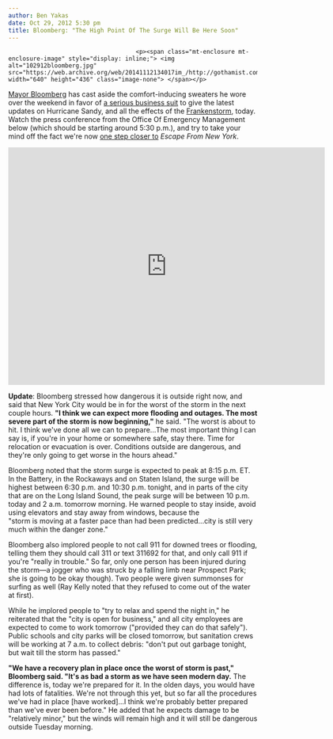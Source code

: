 ```yaml
---
author: Ben Yakas
date: Oct 29, 2012 5:30 pm
title: Bloomberg: "The High Point Of The Surge Will Be Here Soon"
---
```


	
										<p><span class="mt-enclosure mt-enclosure-image" style="display: inline;"> <img alt="102912bloomberg.jpg" src="https://web.archive.org/web/20141112134017im_/http://gothamist.com/attachments/byakas/102912bloomberg.jpg" width="640" height="436" class="image-none"> </span></p>

<p><a href="https://web.archive.org/web/20141112134017/http://gothamist.com/tags/mayorbloomberg">Mayor Bloomberg</a> has cast aside the comfort-inducing sweaters he wore over the weekend in favor of <a href="https://web.archive.org/web/20141112134017/http://gothamist.com/2012/10/29/mayor_bloomberg_says_remain_in_your.php">a serious business suit</a> to give the latest updates on Hurricane Sandy, and all the effects of the <a href="https://web.archive.org/web/20141112134017/http://gothamist.com/tags/frankenstorm">Frankenstorm</a>, today. Watch the press conference from the Office Of Emergency Management below (which should be starting around 5:30 p.m.), and try to take your mind off the fact we&apos;re now <a href="https://web.archive.org/web/20141112134017/http://gothamist.com/2012/10/29/cuomo_orders_shutdown_of_7_bridges.php">one step closer to</a> <em>Escape From New York</em>.</p>

<p><iframe width="640" height="480" src="https://web.archive.org/web/20141112134017if_/http://www.youtube.com/embed/20HjI9UNPKA" frameborder="0" allowfullscreen></iframe></p>

<p><strong>Update</strong>: Bloomberg stressed how dangerous it is outside right now, and said that New York City would be in for the worst of the storm in the next couple hours. <strong>&quot;I think we can expect more flooding and outages. The most severe part of the storm is now beginning,&quot;</strong> he said. &quot;The worst is about to hit. I think we&apos;ve done all we can to prepare...The most important thing I can say is, if you&apos;re in your home or somewhere safe, stay there. Time for relocation or evacuation is over. Conditions outside are dangerous, and they&apos;re only going to get worse in the hours ahead.&quot;</p>

<p>Bloomberg noted that the storm surge is expected to peak at 8:15 p.m. ET. In the Battery, in the Rockaways and on Staten Island, the surge will be highest between 6:30 p.m. and 10:30 p.m. tonight, and in parts of the city that are on the Long Island Sound, the peak surge will be between 10 p.m. today and 2 a.m. tomorrow morning. He warned people to stay inside, avoid using elevators and stay away from windows, because the <br>
&quot;storm is moving at a faster pace than had been predicted...city is still very much within the danger zone.&quot;</p>

<p>Bloomberg also implored people to not call 911 for downed trees or flooding, telling them they should call 311 or text 311692 for that, and only call 911 if you&apos;re &quot;really in trouble.&quot; So far, only one person has been injured during the storm&#x2014;a jogger who was struck by a falling limb near Prospect Park; she is going to be okay though). Two people were given summonses for surfing as well (Ray Kelly noted that they refused to come out of the water at first). </p>

<p>While he implored people to &quot;try to relax and spend the night in,&quot; he reiterated that the &quot;city is open for business,&quot; and all city employees are expected to come to work tomorrow (&quot;provided they can do that safely&quot;). Public schools and city parks will be closed tomorrow, but sanitation crews will be working at 7 a.m. to collect debris: &quot;don&apos;t put out garbage tonight, but wait till the storm has passed.&quot;</p>

<p><strong>&quot;We have a recovery plan in place once the worst of storm is past,&quot; Bloomberg said. &quot;It&apos;s as bad a storm as we have seen modern day.</strong> The difference is, today we&apos;re prepared for it. In the olden days, you would have had lots of fatalities. We&apos;re not through this yet, but so far all the procedures we&apos;ve had in place [have worked]...I think we&apos;re probably better prepared than we&apos;ve ever been before.&quot; He added that he expects damage to be &quot;relatively minor,&quot; but the winds will remain high and it will still be dangerous outside Tuesday morning.</p>					
										
									
				